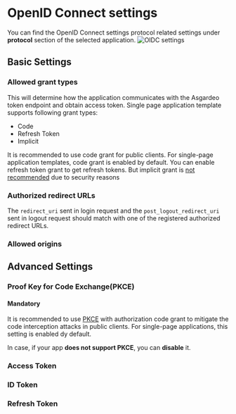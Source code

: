 # OpenID Connect settings

You can find the OpenID Connect settings protocol related settings under **protocol** section of the selected application. 
 <img :src="$withBase('/assets/img/guides/applications/app-protocol-settings.png')" alt="OIDC settings">

## Basic Settings
### Allowed grant types
This will determine how the application communicates with the Asgardeo token endpoint and obtain access token. Single page application template supports following grant types:
 - Code
 - Refresh Token
 - Implicit

It is recommended to use code grant for public clients. For single-page application templates, code grant is enabled by default. 
You can enable refresh token grant to get refresh tokens. 
But implicit grant is [not recommended](https://datatracker.ietf.org/doc/html/draft-ietf-oauth-security-topics-14#section-2.1.2) due to security reasons

### Authorized redirect URLs
<CommonGuide guide='guides/fragments/manage-app/oidc-settings/authorized-urls.md'/>

The `redirect_uri` sent in <a :href="$withBase('/guides/applications/oidc/integrate-public-client/#get-authorization-code')">login</a> request and the `post_logout_redirect_uri` sent in <a :href="$withBase('/guides/applications/oidc/integrate-public-client/#logout-the-application')">logout request</a> should match with one of the registered authorized redirect URLs.

### Allowed origins
 <CommonGuide guide='guides/fragments/manage-app/oidc-settings/allowed-origin.md'/>

## Advanced Settings

### Proof Key for Code Exchange(PKCE)
#### Mandatory
It is recommended to use [PKCE](https://datatracker.ietf.org/doc/html/rfc7636) with authorization code grant to mitigate the code interception attacks in public clients. For single-page applications, this setting is enabled dy default. 
 
 <CommonGuide guide='guides/fragments/manage-app/oidc-settings/pkce-mandatory.md'/>
 
 In case, if your app **does not support PKCE**, you can **disable** it.

### Access Token
  <CommonGuide guide='guides/fragments/manage-app/oidc-settings/access-token.md'/>

### ID Token
 <CommonGuide guide='guides/fragments/manage-app/oidc-settings/id-token.md'/>

### Refresh Token
 <CommonGuide guide='guides/fragments/manage-app/oidc-settings/refresh-token.md'/>
